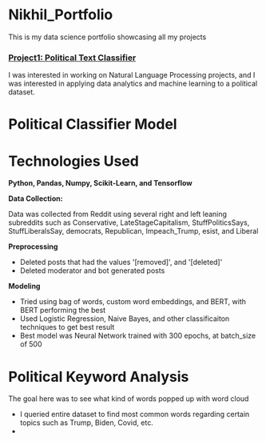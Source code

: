 # Nikhil_Portfolio
This is my data science portfolio showcasing all my projects

### [**Project1: Political Text Classifier**](https://github.com/NikhilGaur406/Political-Text-Classifier)

I was interested in working on Natural Language Processing projects, and I was interested in applying data analytics and machine learning to a political dataset.

# **Political Classifier Model**

# **Technologies Used**

**Python, Pandas, Numpy, Scikit-Learn, and Tensorflow**

**Data Collection:**

Data was collected from Reddit using several right and left leaning subreddits such as Conservative, LateStageCapitalism, StuffPoliticsSays, StuffLiberalsSay, democrats, Republican, Impeach_Trump, esist, and Liberal

**Preprocessing**

- Deleted posts that had the values '[removed]', and '[deleted]'
- Deleted moderator and bot generated posts

**Modeling**

- Tried using bag of words, custom word embeddings, and BERT, with BERT performing the best
- Used Logistic Regression, Naive Bayes, and other classificaiton techniques to get best result
- Best model was Neural Network trained with 300 epochs, at batch_size of 500   

# **Political Keyword Analysis**

The goal here was to see what kind of words popped up with word cloud

- I queried entire dataset to find most common words regarding certain topics such as Trump, Biden, Covid, etc.
- 
 


